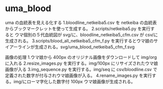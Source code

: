 # uma_blood

uma の血統表を見える化する
1.bloodline_netkeiba5.csv を netkeiba の血統表からブックマークレットを使って生成する。
2.scripts/netkeiba5.py を実行すると ウマ個別の５代血統図が svg/に、bloodline_netkeiba5_cfm.csv が csv/に生成される。
3.scripts/blood_all_netkeiba5_cfm_f.py を実行するとウマ娘のサイアーラインが生成される。svg/uma_blood_netkeiba5_cfm_f.svg

画像の処理 1.ウマ娘から 400px のオリジナル画像をダウンロードして img/org に入れる
2.resize_images.py を実行する。img/100px にリサイズされたウマ娘画像が入る
3.img_sequence.py を実行する。img/seq に csv/bloodline.csv で定義された数字が付与されウマ娘画像が入る。
4.rename_images.py を実行する。img/にローマ字化した数字付 100px ウマ娘画像が生成される。
